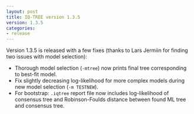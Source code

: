 ```yaml
---
layout: post
title: IQ-TREE version 1.3.5
version: 1.3.5
categories: 
- release
---
```


Version 1.3.5 is released with a few fixes (thanks to Lars Jermiin for finding two issues with model selection):

* Thorough model selection (`-mtree`) now prints final tree corresponding to best-fit model.
* Fix slightly decreasing log-likelihood for more complex models during new model selection (`-m TESTNEW`).
* For bootstrap: `.iqtree` report file now includes log-likelihood of consensus tree and Robinson-Foulds distance between found ML tree and consensus tree.

